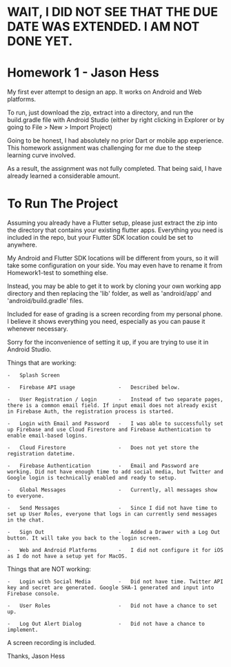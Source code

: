 # WAIT, I DID NOT SEE THAT THE DUE DATE WAS EXTENDED. I AM NOT DONE YET.

# Homework 1    -    Jason Hess

My first ever attempt to design an app. It works on Android and Web platforms.

To run, just download the zip, extract into a directory, and run the build.gradle file with Android Studio (either by right clicking in Explorer or by going to File > New > Import Project)

Going to be honest, I had absolutely no prior Dart or mobile app experience. This homework assignment was challenging for me due to the steep learning curve involved.

As a result, the assignment was not fully completed. That being said, I have already learned a considerable amount.

# To Run The Project

Assuming you already have a Flutter setup, please just extract the zip into the directory that contains your existing flutter apps. Everything you need is included in the repo, but your Flutter SDK location could be set to anywhere.

My Android and Flutter SDK locations will be different from yours, so it will take some configuration on your side. You may even have to rename it from Homework1-test to something else.

Instead, you may be able to get it to work by cloning your own working app directory and then replacing the 'lib' folder, as well as 'android/app' and 'android/build.gradle' files.

Included for ease of grading is a screen recording from my personal phone. I believe it shows everything you need, especially as you can pause it whenever necessary.

Sorry for the inconvenience of setting it up, if you are trying to use it in Android Studio.

Things that are working: 

    -   Splash Screen
    
    -   Firebase API usage              -   Described below.
    
    -   User Registration / Login       -   Instead of two separate pages, there is a common email field. If input email does not already exist in Firebase Auth, the registration process is started.
    
    -   Login with Email and Password   -   I was able to successfully set up Firebase and use Cloud Firestore and Firebase Authentication to enable email-based logins.
    
    -   Cloud Firestore                 -   Does not yet store the registration datetime.
    
    -   Firebase Authentication         -   Email and Password are working. Did not have enough time to add social media, but Twitter and Google login is technically enabled and ready to setup.
    
    -   Global Messages                 -   Currently, all messages show to everyone.
    
    -   Send Messages                   -   Since I did not have time to set up User Roles, everyone that logs in can currently send messages in the chat.
    
    -   Sign Out                        -   Added a Drawer with a Log Out button. It will take you back to the login screen.
    
    -   Web and Android Platforms       -   I did not configure it for iOS as I do not have a setup yet for MacOS.
   
    
    
Things that are NOT working:

    -   Login with Social Media         -   Did not have time. Twitter API key and secret are generated. Google SHA-1 generated and input into Firebase console.
    
    -   User Roles                      -   Did not have a chance to set up.
    
    -   Log Out Alert Dialog            -   Did not have a chance to implement. 
    
    
A screen recording is included.

Thanks,
Jason Hess
